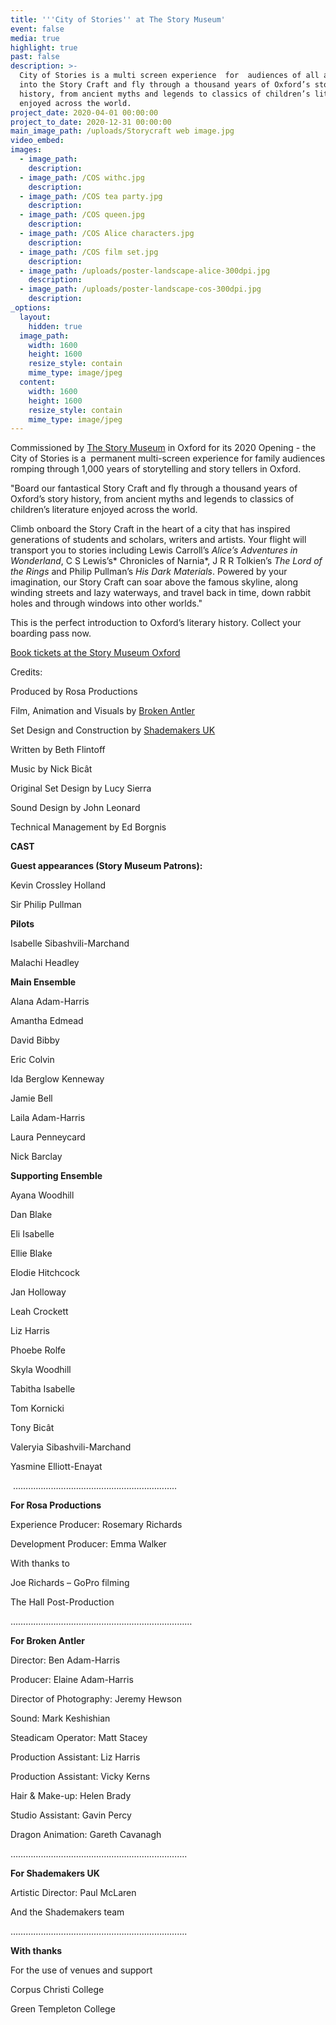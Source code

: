 ```yaml
---
title: '''City of Stories'' at The Story Museum'
event: false
media: true
highlight: true
past: false
description: >-
  City of Stories is a multi screen experience  for  audiences of all ages. Step
  into the Story Craft and fly through a thousand years of Oxford’s story
  history, from ancient myths and legends to classics of children’s literature
  enjoyed across the world.
project_date: 2020-04-01 00:00:00
project_to_date: 2020-12-31 00:00:00
main_image_path: /uploads/Storycraft web image.jpg
video_embed:
images:
  - image_path:
    description:
  - image_path: /COS withc.jpg
    description:
  - image_path: /COS tea party.jpg
    description:
  - image_path: /COS queen.jpg
    description:
  - image_path: /COS Alice characters.jpg
    description:
  - image_path: /COS film set.jpg
    description:
  - image_path: /uploads/poster-landscape-alice-300dpi.jpg
    description:
  - image_path: /uploads/poster-landscape-cos-300dpi.jpg
    description:
_options:
  layout:
    hidden: true
  image_path:
    width: 1600
    height: 1600
    resize_style: contain
    mime_type: image/jpeg
  content:
    width: 1600
    height: 1600
    resize_style: contain
    mime_type: image/jpeg
---
```


Commissioned by [The Story Museum](https://www.storymuseum.org.uk/)&nbsp;in Oxford for its 2020 Opening - the City of Stories is a&nbsp; permanent multi-screen experience for family audiences romping through 1,000 years of storytelling and story tellers in Oxford.

"Board our fantastical Story Craft and fly through a thousand years of Oxford’s story history, from ancient myths and legends to classics of children’s literature enjoyed across the world.

Climb onboard the Story Craft in the heart of a city that has inspired generations of students and scholars, writers and artists. Your flight will transport you to stories including Lewis Carroll’s&nbsp;*Alice’s Adventures in Wonderland*, C S Lewis’s*&nbsp;Chronicles of Narnia*, J R R Tolkien’s&nbsp;*The Lord of the Rings*&nbsp;and Philip Pullman’s&nbsp;*His Dark Materials*. Powered by your imagination, our Story Craft can soar above the famous skyline, along winding streets and lazy waterways, and travel back in time, down rabbit holes and through windows into other worlds."

This is the perfect introduction to Oxford’s literary history. Collect your boarding pass now.

[Book tickets at the Story Museum Oxford](https://www.storymuseum.org.uk/explore/city-of-stories)

Credits:

Produced by Rosa Productions&nbsp;

Film, Animation and Visuals by [Broken Antler](brokenantler.co.uk)

Set Design and Construction by [Shademakers UK](https://www.shademakersuk.org/)

Written by Beth Flintoff

Music by Nick Bic&acirc;t

Original Set Design by Lucy Sierra

Sound Design by John Leonard

Technical Management by Ed Borgnis

**CAST**

**Guest appearances (Story Museum Patrons):**

Kevin Crossley Holland

Sir Philip Pullman

**Pilots**

Isabelle Sibashvili-Marchand

Malachi Headley

**Main Ensemble**

Alana Adam-Harris

Amantha Edmead

David Bibby

Eric Colvin

Ida Berglow Kenneway

Jamie Bell

Laila Adam-Harris

Laura Penneycard

Nick Barclay

**Supporting Ensemble**

Ayana Woodhill

Dan Blake

Eli Isabelle

Ellie Blake&nbsp;

Elodie Hitchcock

Jan Holloway

Leah Crockett

Liz Harris

Phoebe Rolfe

Skyla Woodhill

Tabitha Isabelle

Tom Kornicki

Tony Bic&acirc;t

Valeryia Sibashvili-Marchand

Yasmine Elliott-Enayat

&nbsp;………………………………………………………..

**For Rosa Productions**

Experience Producer: Rosemary Richards

Development Producer: Emma Walker

With thanks to

Joe Richards – GoPro filming

The Hall Post-Production

………………………………………………………………

**For Broken Antler**

Director: Ben Adam-Harris

Producer: Elaine Adam-Harris

Director of Photography: Jeremy Hewson

Sound: Mark Keshishian

Steadicam Operator: Matt Stacey

Production Assistant: Liz Harris

Production Assistant: Vicky Kerns

Hair & Make-up: Helen Brady

Studio Assistant: Gavin Percy

Dragon Animation: Gareth Cavanagh

…………………………………………………………….

**For Shademakers UK**

Artistic Director: Paul McLaren

And the Shademakers team

…………………………………………………………….

**With thanks**

For the use of venues and support

Corpus Christi College

Green Templeton College

&nbsp;
